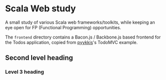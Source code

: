 Scala Web study
===============

A small study of various Scala web frameworks/toolkits, while keeping an eye open for FP (Functional Programming) opportunities.

The `frontend` directory contains a Bacon.js / Backbone.js based frontend for the Todos application, copied from [pyykkis](https://github.com/pyykkis)'s TodoMVC example.

Second level heading
--------------------

### Level 3 heading
